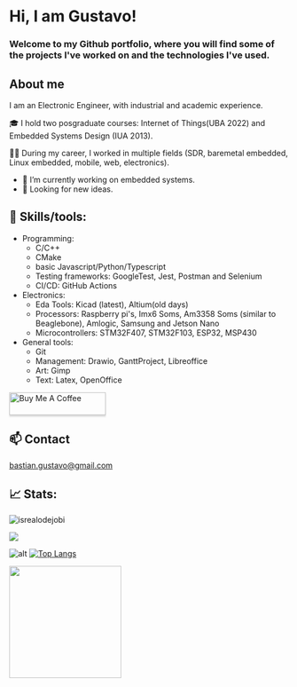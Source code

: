 #  Hi, I am Gustavo! 
<!-- Welcome message -->
### Welcome to my Github portfolio, where you will find some of the projects I've worked on and the technologies I've used.


 <!--Description -->
## About me

<!--[![committers.top badge](https://user-badge.committers.top/argentina/gustavobastian.svg)](https://user-badge.committers.top/argentina/gustavobastian)-->

<p>I am an Electronic Engineer, with industrial and academic experience. </p>
🎓 I hold two posgraduate courses: Internet of Things(UBA 2022) and Embedded Systems Design (IUA 2013).

👷‍♂️ During my career, I worked in multiple fields (SDR, baremetal embedded, Linux embedded, mobile, web, electronics). 

<!--Contact/interest -->
* 🌱 I’m currently working on embedded systems.
* 👀 Looking for new ideas.
 
  
## 🧰 Skills/tools:

  * Programming:
     - C/C++
     - CMake
     - basic Javascript/Python/Typescript
     - Testing frameworks: GoogleTest, Jest, Postman and Selenium
     - CI/CD: GitHub Actions
  * Electronics:
     - Eda Tools: Kicad (latest), Altium(old days)
     - Processors: Raspberry pi's, Imx6 Soms, Am3358 Soms (similar to Beaglebone), Amlogic, Samsung and Jetson Nano
     - Microcontrollers: STM32F407, STM32F103, ESP32, MSP430
  *  General tools:
     - Git
     - Management: Drawio, GanttProject, Libreoffice
     - Art: Gimp
     - Text: Latex, OpenOffice
         
<a href="https://buymeacoffee.com/bastiangusb" target="_blank"><img src="https://www.buymeacoffee.com/assets/img/custom_images/orange_img.png" alt="Buy Me A Coffee" style="height: 41px !important;width: 174px !important;box-shadow: 0px 3px 2px 0px rgba(190, 190, 190, 0.5) !important;-webkit-box-shadow: 0px 3px 2px 0px rgba(190, 190, 190, 0.5) !important;" ></a>



## 📫 Contact
[bastian.gustavo@gmail.com](mailto:bastian.gustavo@gmail.com?)
<!--Stats -->
## 📈 Stats:
<p> <align="left"> <img src="https://komarev.com/ghpvc/?username=gustavobastian&label=Profile%20views&color=0e75b6&style=flat" alt="isrealodejobi" />
</p>
<p>
<img  src="https://github-profile-trophy.vercel.app/?username=gustavobastian&theme=radical&no-frame=true"/>
</p>
 
![alt](https://github-readme-stats.vercel.app/api?username=gustavobastian&theme=tokyonight&show_icons=true&hide_border=true&count_private=true) [![Top Langs](https://github-readme-stats.vercel.app/api/top-langs/?username=gustavobastian&layout=compact&theme=tokyonight&hide=Assembly,Tex)](https://github.com/gustavobastian/github-readme-stats)
<p>
<img align="left" height=202 src="https://github-readme-streak-stats-git-main-davids-projects-ad77adcc.vercel.app/?user=gustavobastian&theme=radical"/>
</p>


